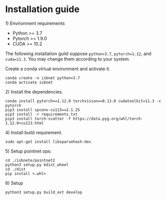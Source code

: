 # Installation guide

1\) Environment requirements

* Python >= 3.7
* Pytorch >= 1.9.0
* CUDA >= 10.2

The following installation guild suppose ``python=3.7``, ``pytorch=1.12``, and ``cuda=11.3``. You may change them according to your system.

Create a conda virtual environment and activate it.
```
conda create -n isbnet python=3.7
conda activate isbnet
```

2\) Install the dependencies.
```
conda install pytorch==1.12.0 torchvision==0.13.0 cudatoolkit=11.3 -c pytorch
pip3 install spconv-cu113==2.1.25
pip3 install -r requirements.txt
pip3 install torch-scatter -f https://data.pyg.org/whl/torch-1.12.0+cu113.html
```

4\) Install build requirement.

```
sudo apt-get install libsparsehash-dev
```

5\) Setup pointnet ops:
```
cd ./isbnete/pointnet2
python3 setup.py bdist_wheel
cd ./dist
pip install <.whl>
```

6\) Setup

```
python3 setup.py build_ext develop
```